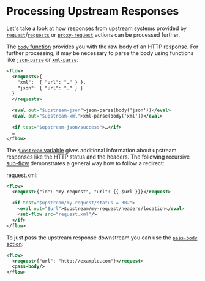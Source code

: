 # Processing Upstream Responses

Let's take a look at how responses from upstream systems provided by
[`request`](/reference/actions/request.md)/[`requests`](/reference/actions/requests.md)
or [`proxy-request`](/reference/actions/proxy-request.md) actions can be processed
further.

The [`body` function](/reference/functions/body.md) provides you with the raw body of
an HTTP response. For further processing, it may be necessary to parse the body using
functions like [`json-parse`](/reference/functions/json-parse.md) or
[`xml-parse`](/reference/functions/xml-parse.md):

```xml
<flow>
  <requests>{
    "xml":  { "url": "…" } },
    "json": { "url": "…" } }
  }
  </requests>

  <eval out="$upstream-json">json-parse(body('json'))</eval>
  <eval out="$upstream-xml">xml-parse(body('xml'))</eval>

  <if test="$upstream-json/success">…</if>
  …
</flow>
```

The [`$upstream` variable](/reference/variables.md) gives additional information about
upstream responses like the HTTP status and the headers. The following
recursive [sub-flow](/reference/actions/sub-flow.md) demonstrates a general way how to
follow a redirect:

request.xml:
```xml
<flow>
  <request>{"id": "my-request", "url": {{ $url }}}</request>

  <if test="$upstream/my-request/status = 302">
    <eval out="$url">$upstream/my-request/headers/location</eval>
    <sub-flow src="request.xml"/>
  </if>
</flow>
```

To just pass the upstream response downstream you can use the
[`pass-body` action](/reference/actions/pass-body.md):

```xml
<flow>
  <request>{"url": "http://example.com"}</request>
  <pass-body/>
</flow>
```

